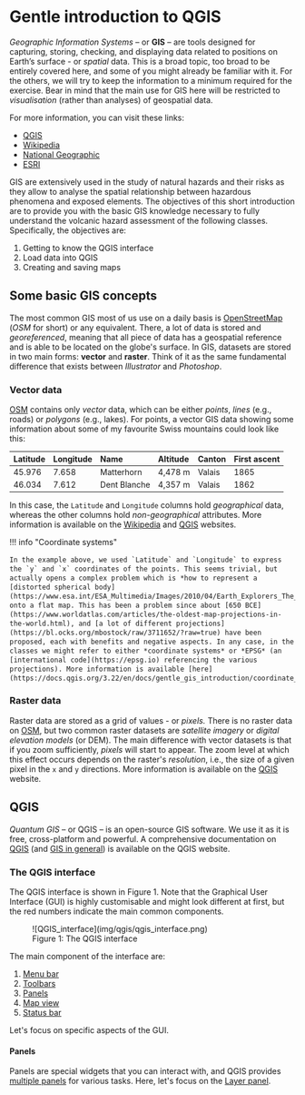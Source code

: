 # Gentle introduction to QGIS 

*Geographic Information Systems* – or **GIS** – are tools designed for capturing, storing, checking, and displaying data related to positions on Earth’s surface - or *spatial* data. This is a broad topic, too broad to be entirely covered here, and some of you might already be familiar with it. For the others, we will try to keep the information to a minimum required for the exercise. Bear in mind that the main use for GIS here will be restricted to *visualisation* (rather than analyses) of geospatial data. 

For more information, you can visit these links:

- [QGIS](https://docs.qgis.org/3.22/en/docs/gentle_gis_introduction/introducing_gis.html)
- [Wikipedia](https://en.wikipedia.org/wiki/Geographic_information_system)
- [National Geographic](https://www.nationalgeographic.org/encyclopedia/geographic-information-system-gis/)
- [ESRI](https://www.esri.com/en-us/what-is-gis/overview)

GIS are extensively used in the study of natural hazards and their risks as they allow to analyse the spatial relationship between hazardous phenomena and exposed elements. The objectives of this short introduction are to provide you with the basic GIS knowledge necessary to fully understand the volcanic hazard assessment of the following classes. Specifically, the objectives are:

1. Getting to know the QGIS interface
2. Load data into QGIS
3. Creating and saving maps

## Some basic GIS concepts

The most common GIS most of us use on a daily basis is [OpenStreetMap](https://www.openstreetmap.org) (*OSM* for short) or any equivalent. There, a lot of data is stored and *georeferenced*, meaning that all piece of data has a geospatial reference and is able to be located on the globe's surface. In GIS, datasets are stored in two main forms: **vector** and **raster**. Think of it as the same fundamental difference that exists between *Illustrator* and *Photoshop*.

### Vector data 

[OSM](https://www.openstreetmap.org) contains only *vector* data, which can be either *points*, *lines* (e.g., roads) or *polygons* (e.g., lakes). For points, a vector GIS data showing some information about some of my favourite Swiss mountains could look like this:

| Latitude | Longitude  | Name | Altitude | Canton | First ascent | 
|:---|:---|:---|:---|:---|:---|
| 45.976 | 7.658  | Matterhorn	|4,478 m | Valais	| 1865 | 
| 46.034 | 7.612 | Dent Blanche | 4,357 m | Valais	| 1862 | 

In this case, the `Latitude` and `Longitude` columns hold *geographical* data, whereas the other columns hold *non-geographical* attributes. More information is available on the [Wikipedia](https://en.wikipedia.org/wiki/GIS_file_formats#Raster) and [QGIS](https://docs.qgis.org/3.22/en/docs/gentle_gis_introduction/raster_data.html) websites.

!!! info "Coordinate systems"

    In the example above, we used `Latitude` and `Longitude` to express the `y` and `x` coordinates of the points. This seems trivial, but actually opens a complex problem which is *how to represent a [distorted spherical body](https://www.esa.int/ESA_Multimedia/Images/2010/04/Earth_Explorers_The_Earth_s_true_shape)* onto a flat map. This has been a problem since about [650 BCE](https://www.worldatlas.com/articles/the-oldest-map-projections-in-the-world.html), and [a lot of different projections](https://bl.ocks.org/mbostock/raw/3711652/?raw=true) have been proposed, each with benefits and negative aspects. In any case, in the classes we might refer to either *coordinate systems* or *EPSG* (an [international code](https://epsg.io) referencing the various projections). More information is available [here](https://docs.qgis.org/3.22/en/docs/gentle_gis_introduction/coordinate_reference_systems.html). 

### Raster data

Raster data are stored as a grid of values - or *pixels.* There is no raster data on [OSM](https://www.openstreetmap.org), but two common raster datasets are *satellite imagery* or *digital elevation models* (or DEM). The main difference with vector datasets is that if you zoom sufficiently, *pixels* will start to appear. The zoom level at which this effect occurs depends on the raster's *resolution*, i.e., the size of a given pixel in the `x` and `y` directions. More information is available on the [QGIS](https://docs.qgis.org/3.22/en/docs/gentle_gis_introduction/vector_data.html) website.

## QGIS 

*Quantum GIS* – or QGIS – is an open-source GIS software. We use it as it is free, cross-platform and powerful. A comprehensive documentation on [QGIS](https://docs.qgis.org/3.22/en/docs/user_manual/index.html) (and [GIS in general](https://docs.qgis.org/3.22/en/docs/gentle_gis_introduction/index.html)) is available on the QGIS website.

### The QGIS interface 

The QGIS interface is shown in Figure 1. Note that the Graphical User Interface (GUI) is highly customisable and might look different at first, but the red numbers indicate the main common components. 

<figure markdown>
  ![QGIS_interface](img/qgis/qgis_interface.png)
  <figcaption>Figure 1: The QGIS interface</figcaption>
</figure>

The main component of the interface are:

1. [Menu bar](https://docs.qgis.org/3.22/en/docs/user_manual/introduction/qgis_gui.html#label-menubar)
2. [Toolbars](https://docs.qgis.org/3.22/en/docs/user_manual/introduction/qgis_gui.html#sec-panels-and-toolbars)
3. [Panels](https://docs.qgis.org/3.22/en/docs/user_manual/introduction/qgis_gui.html#sec-panels-and-toolbars)
4. [Map view](https://docs.qgis.org/3.22/en/docs/user_manual/introduction/qgis_gui.html#label-mapview)
5. [Status bar](https://docs.qgis.org/3.22/en/docs/user_manual/introduction/qgis_gui.html#label-statusbar)

Let's focus on specific aspects of the GUI. 

#### Panels

Panels are special widgets that you can interact with, and QGIS provides [multiple panels](https://docs.qgis.org/3.22/en/docs/user_manual/introduction/qgis_gui.html#panels) for various tasks. Here, let's focus on the [Layer panel](https://docs.qgis.org/3.22/en/docs/user_manual/introduction/general_tools.html#label-legend). 
